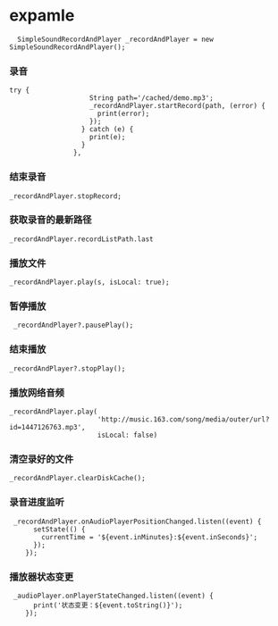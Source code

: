# expamle

```
  SimpleSoundRecordAndPlayer _recordAndPlayer = new SimpleSoundRecordAndPlayer();

```

### 录音
```
try {
                    String path='/cached/demo.mp3';
                    _recordAndPlayer.startRecord(path, (error) {
                      print(error);
                    });
                  } catch (e) {
                    print(e);
                  }
                },
```
### 结束录音

```
_recordAndPlayer.stopRecord;
```
### 获取录音的最新路径
```
_recordAndPlayer.recordListPath.last
```

### 播放文件

```
_recordAndPlayer.play(s, isLocal: true);
```

### 暂停播放
```
 _recordAndPlayer?.pausePlay();

```

### 结束播放

```
_recordAndPlayer?.stopPlay();
```

### 播放网络音频

```
_recordAndPlayer.play(
                      'http://music.163.com/song/media/outer/url?id=1447126763.mp3',
                      isLocal: false)
```

### 清空录好的文件

```
_recordAndPlayer.clearDiskCache();
```

### 录音进度监听
```
 _recordAndPlayer.onAudioPlayerPositionChanged.listen((event) {
      setState(() {
        currentTime = '${event.inMinutes}:${event.inSeconds}';
      });
    });
```
### 播放器状态变更

```
 _audioPlayer.onPlayerStateChanged.listen((event) {
      print('状态变更：${event.toString()}');
    });
```


